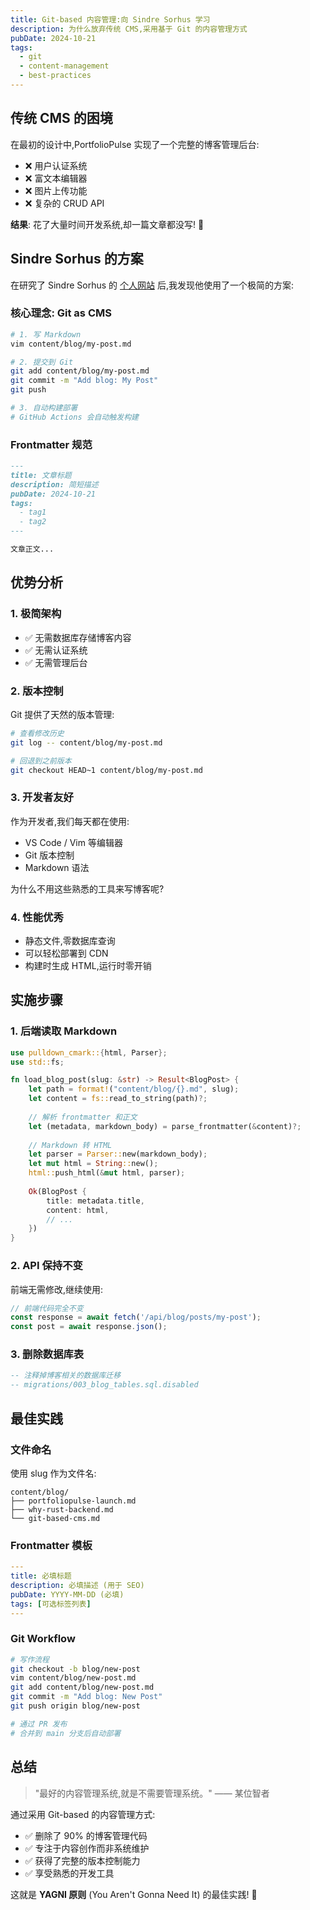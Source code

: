 ```yaml
---
title: Git-based 内容管理:向 Sindre Sorhus 学习
description: 为什么放弃传统 CMS,采用基于 Git 的内容管理方式
pubDate: 2024-10-21
tags:
  - git
  - content-management
  - best-practices
---
```


## 传统 CMS 的困境

在最初的设计中,PortfolioPulse 实现了一个完整的博客管理后台:

- ❌ 用户认证系统
- ❌ 富文本编辑器
- ❌ 图片上传功能
- ❌ 复杂的 CRUD API

**结果**: 花了大量时间开发系统,却一篇文章都没写! 🤦

## Sindre Sorhus 的方案

在研究了 Sindre Sorhus 的 [个人网站](https://sindresorhus.com) 后,我发现他使用了一个极简的方案:

### 核心理念: Git as CMS

```bash
# 1. 写 Markdown
vim content/blog/my-post.md

# 2. 提交到 Git
git add content/blog/my-post.md
git commit -m "Add blog: My Post"
git push

# 3. 自动构建部署
# GitHub Actions 会自动触发构建
```

### Frontmatter 规范

```markdown
---
title: 文章标题
description: 简短描述
pubDate: 2024-10-21
tags:
  - tag1
  - tag2
---

文章正文...
```

## 优势分析

### 1. 极简架构

- ✅ 无需数据库存储博客内容
- ✅ 无需认证系统
- ✅ 无需管理后台

### 2. 版本控制

Git 提供了天然的版本管理:

```bash
# 查看修改历史
git log -- content/blog/my-post.md

# 回退到之前版本
git checkout HEAD~1 content/blog/my-post.md
```

### 3. 开发者友好

作为开发者,我们每天都在使用:

- VS Code / Vim 等编辑器
- Git 版本控制
- Markdown 语法

为什么不用这些熟悉的工具来写博客呢?

### 4. 性能优秀

- 静态文件,零数据库查询
- 可以轻松部署到 CDN
- 构建时生成 HTML,运行时零开销

## 实施步骤

### 1. 后端读取 Markdown

```rust
use pulldown_cmark::{html, Parser};
use std::fs;

fn load_blog_post(slug: &str) -> Result<BlogPost> {
    let path = format!("content/blog/{}.md", slug);
    let content = fs::read_to_string(path)?;
    
    // 解析 frontmatter 和正文
    let (metadata, markdown_body) = parse_frontmatter(&content)?;
    
    // Markdown 转 HTML
    let parser = Parser::new(markdown_body);
    let mut html = String::new();
    html::push_html(&mut html, parser);
    
    Ok(BlogPost {
        title: metadata.title,
        content: html,
        // ...
    })
}
```

### 2. API 保持不变

前端无需修改,继续使用:

```typescript
// 前端代码完全不变
const response = await fetch('/api/blog/posts/my-post');
const post = await response.json();
```

### 3. 删除数据库表

```sql
-- 注释掉博客相关的数据库迁移
-- migrations/003_blog_tables.sql.disabled
```

## 最佳实践

### 文件命名

使用 slug 作为文件名:

```
content/blog/
├── portfoliopulse-launch.md
├── why-rust-backend.md
└── git-based-cms.md
```

### Frontmatter 模板

```yaml
---
title: 必填标题
description: 必填描述 (用于 SEO)
pubDate: YYYY-MM-DD (必填)
tags: [可选标签列表]
---
```

### Git Workflow

```bash
# 写作流程
git checkout -b blog/new-post
vim content/blog/new-post.md
git add content/blog/new-post.md
git commit -m "Add blog: New Post"
git push origin blog/new-post

# 通过 PR 发布
# 合并到 main 分支后自动部署
```

## 总结

> "最好的内容管理系统,就是不需要管理系统。" —— 某位智者

通过采用 Git-based 的内容管理方式:

- ✅ 删除了 90% 的博客管理代码
- ✅ 专注于内容创作而非系统维护
- ✅ 获得了完整的版本控制能力
- ✅ 享受熟悉的开发工具

这就是 **YAGNI 原则** (You Aren't Gonna Need It) 的最佳实践! 🎯
